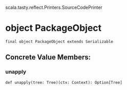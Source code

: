 scala.tasty.reflect.Printers.SourceCodePrinter
# object PackageObject

<pre><code class="language-scala" >final object PackageObject extends Serializable</pre></code>
## Concrete Value Members:
### unapply
<pre><code class="language-scala" >def unapply(tree: Tree)(ctx: Context): Option[Tree]</pre></code>

